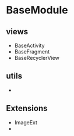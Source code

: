 # BaseModule
 ## views
 - BaseActivity
 - BaseFragment
 - BaseRecyclerView
 
 ## utils
 - 
 
 ## Extensions
 - ImageExt
 - 
